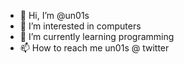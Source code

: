 - 👋 Hi, I’m @un01s
- 👀 I’m interested in computers
- 🌱 I’m currently learning programming
- 📫 How to reach me un01s @ twitter

<!---
un01s/un01s is a ✨ special ✨ repository because its `README.md` (this file) appears on your GitHub profile.
You can click the Preview link to take a look at your changes.
--->
